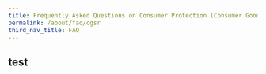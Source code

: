 ```yaml
---
title: Frequently Asked Questions on Consumer Protection (Consumer Goods Safety Requirements) Regulations
permalink: /about/faq/cgsr
third_nav_title: FAQ
---
```


## test 
